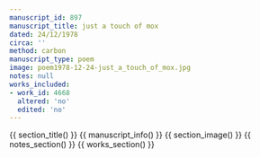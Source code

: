 ```yaml
---
manuscript_id: 897
manuscript_title: just a touch of mox
dated: 24/12/1978
circa: ''
method: carbon
manuscript_type: poem
image: poem1978-12-24-just_a_touch_of_mox.jpg
notes: null
works_included:
- work_id: 4668
  altered: 'no'
  edited: 'no'
---
```


{{ section_title() }}
{{ manuscript_info() }}
{{ section_image() }}
{{ notes_section() }}
{{ works_section() }}
